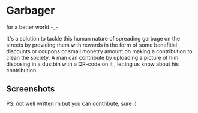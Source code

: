 # Garbager
for a better world -_-

It's a solution to tackle this human nature of spreading garbage on the streets by providing them with rewards in the form of some benefitial discounts or coupons or small monetry amount on making a contribution to clean the society. A man can contribute by uploading a picture of him disposing in a dustbin with a QR-code on it , letting us know about his contribution.

## Screenshots
<someone please add>

PS: not well written rn but you can contribute, sure :)
